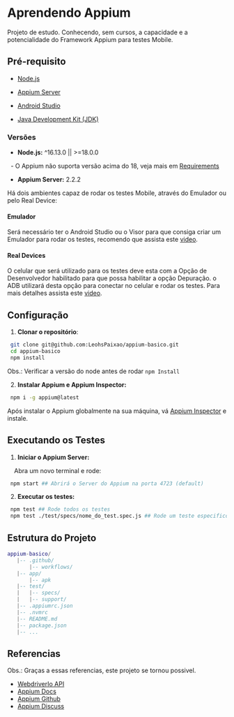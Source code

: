 # Aprendendo Appium

Projeto de estudo.
Conhecendo, sem cursos, a capacidade e a potencialidade do Framework Appium para testes Mobile.

## Pré-requisito

- [Node.js](https://nodejs.org/)

- [Appium Server](http://appium.io/)

- [Android Studio](https://developer.android.com/studio?hl=pt-br)

- [Java Development Kit (JDK)](https://www.oracle.com/java/technologies/javase-downloads.html)

### Versões

- **Node.js:** ^16.13.0 || >=18.0.0

  - O Appium não suporta versão acima do 18, veja mais em [Requirements](https://appium.io/docs/en/2.1/intro/requirements/)

- **Appium Server:** 2.2.2

Há dois ambientes capaz de rodar os testes Mobile, através do Emulador ou pelo Real Device:

#### **Emulador**

Será necessário ter o Android Studio ou o Visor para que consiga criar um Emulador para rodar os testes, recomendo que assista este [video](https://www.youtube.com/watch?v=N5ALlkXOowI).

#### **Real Devices**

O celular que será utilizado para os testes deve esta com a Opção de Desenvolvedor habilitado para que possa habilitar a opção Depuração. o ADB utilizará desta opção para conectar no celular e rodar os testes. Para mais detalhes assista este [video](https://www.youtube.com/watch?v=3vcq2RDhwoc).

## Configuração

1. **Clonar o repositório**:

```bash
 git clone git@github.com:LeohsPaixao/appium-basico.git
 cd appium-basico
 npm install
```

Obs.: Verificar a versão do node antes de rodar  ```npm Install```

2. **Instalar Appium e Appium Inspector:**

```bash
 npm i -g appium@latest
```

Após instalar o Appium globalmente na sua máquina, vá [Appium Inspector](https://github.com/appium/appium-inspector/releases/tag/v2023.11.1) e instale.

## Executando os Testes

1. **Iniciar o Appium Server:**

    Abra um novo terminal e rode:

```bash
 npm start ## Abrirá o Server do Appium na porta 4723 (default)
```

2. **Executar os testes:**

```bash
 npm test ## Rode todos os testes
 npm test ./test/specs/nome_do_test.spec.js ## Rode um teste especifico
```

## Estrutura do Projeto

```lua
appium-basico/
   |-- .github/
       |-- workflows/
   |-- app/
       |-- apk
   |-- test/
   |   |-- specs/
   |   |-- support/
   |-- .appiumrc.json
   |-- .nvmrc
   |-- README.md
   |-- package.json
   |-- ...
```

## Referencias

Obs.: Graças a essas referencias, este projeto se tornou possivel.

- [WebdriverIo API](https://webdriver.io/docs/api)
- [Appium Docs](https://appium.io/docs/en/2.1/)
- [Appium Github](https://github.com/appium/appium)
- [Appium Discuss](https://discuss.appium.io/)
